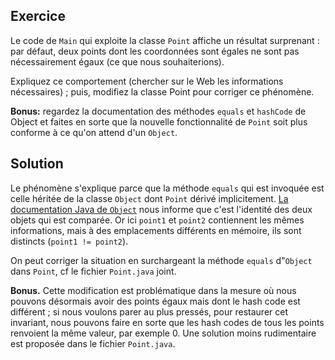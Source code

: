 
Exercice
--------------------------------------------------------------------------------

Le code de `Main` qui exploite la classe `Point` affiche un résultat surprenant :
par défaut, deux points dont les coordonnées sont égales ne sont pas nécessairement
égaux (ce que nous souhaiterions).

Expliquez ce comportement (chercher sur le Web les informations nécessaires) ;
puis, modifiez la classe Point pour corriger ce phénomène.

**Bonus:** regardez la documentation des méthodes `equals` et `hashCode` de
Object et faites en sorte que la nouvelle fonctionnalité de `Point` soit
plus conforme à ce qu'on attend d'un `Object`.

Solution
--------------------------------------------------------------------------------

Le phénomène s'explique parce que la méthode `equals` qui est invoquée est
celle héritée de la classe `Object` dont `Point` dérivé implicitement.
[La documentation Java de `Object`](https://docs.oracle.com/javase/8/docs/api/java/lang/Object.html#equals-java.lang.Object-) nous informe que c'est l'identité des deux objets qui est comparée.
Or ici `point1` et `point2` contiennent les mêmes informations, mais à des
emplacements différents en mémoire, ils sont distincts (`point1 != point2`).

On peut corriger la situation en surchargeant la méthode `equals` d"`Object`
dans `Point`, cf le fichier `Point.java` joint.

**Bonus.** Cette modification est problématique dans la mesure où nous pouvons
désormais avoir des points égaux mais dont le hash code est différent ; si nous
voulons parer au plus pressés, pour restaurer cet invariant, nous pouvons faire
en sorte que les hash codes de tous les points renvoient la même valeur, par
exemple 0. Une solution moins rudimentaire est proposée dans le fichier
`Point.java`.